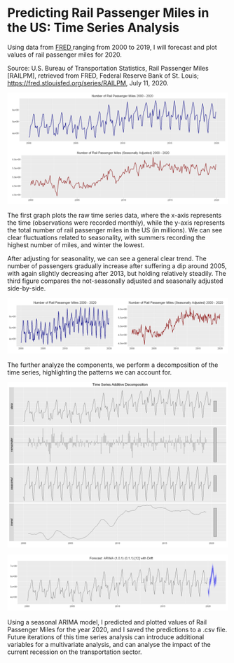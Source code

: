 # Predicting Rail Passenger Miles in the US: Time Series Analysis

Using data from <a href="https://fred.stlouisfed.org/series/RAILPM#0"> FRED </a> ranging from 2000 to 2019, I will forecast and plot values of rail passenger miles for 2020. 

Source: U.S. Bureau of Transportation Statistics, Rail Passenger Miles [RAILPM], retrieved from FRED, Federal Reserve Bank of St. Louis; https://fred.stlouisfed.org/series/RAILPM, July 11, 2020.

![1](https://github.com/lukasbarbuscak/Rail-Passenger-Miles-Forecast/blob/master/images/1.PNG)

The first graph plots the raw time series data, where the x-axis represents the time (observations were recorded monthly), while the y-axis represents the total number of rail passenger miles in the US (in millions). We can see clear fluctuations related to seasonality, with summers recording the highest number of miles, and winter the lowest.

After adjusting for seasonality, we can see a general clear trend. The number of passengers gradually increase after suffering a dip around 2005, with again slightly decreasing after 2013, but holding relatively steadily. The third figure compares the not-seasonally adjusted and seasonally adjusted side-by-side.

![2](https://github.com/lukasbarbuscak/Rail-Passenger-Miles-Forecast/blob/master/images/2.PNG)

The further analyze the components, we perform a decomposition of the time series, highlighting the patterns we can account for. 

![6](https://github.com/lukasbarbuscak/Rail-Passenger-Miles-Forecast/blob/master/images/6.PNG)



![5](https://github.com/lukasbarbuscak/Rail-Passenger-Miles-Forecast/blob/master/images/5.PNG)

Using a seasonal ARIMA model, I predicted and plotted values of Rail Passenger Miles for the year 2020, and I saved the predictions to a .csv file. Future iterations of this time series analysis can introduce additional variables for a multivariate analysis, and can analyse the impact of the current recession on the transportation sector.

